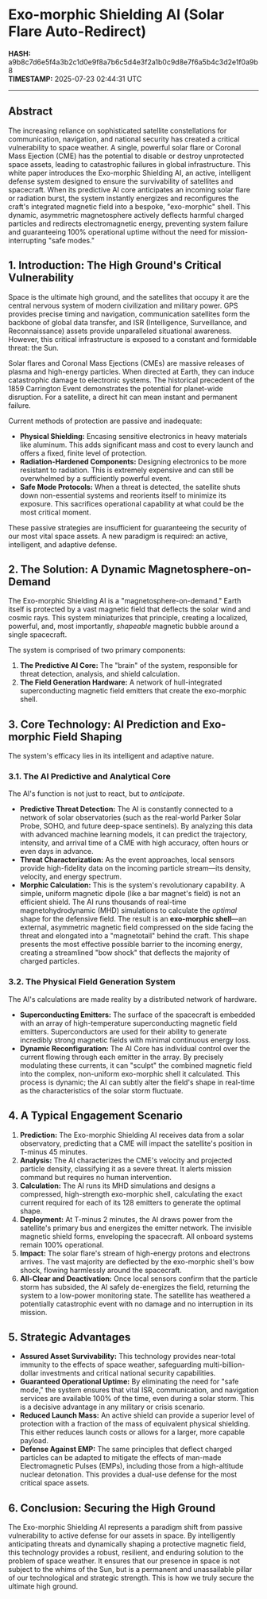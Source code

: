 # Exo-morphic Shielding AI (Solar Flare Auto-Redirect)

**HASH:** a9b8c7d6e5f4a3b2c1d0e9f8a7b6c5d4e3f2a1b0c9d8e7f6a5b4c3d2e1f0a9b8  
**TIMESTAMP:** 2025-07-23 02:44:31 UTC

---

## Abstract

The increasing reliance on sophisticated satellite constellations for communication, navigation, and national security has created a critical vulnerability to space weather. A single, powerful solar flare or Coronal Mass Ejection (CME) has the potential to disable or destroy unprotected space assets, leading to catastrophic failures in global infrastructure. This white paper introduces the Exo-morphic Shielding AI, an active, intelligent defense system designed to ensure the survivability of satellites and spacecraft. When its predictive AI core anticipates an incoming solar flare or radiation burst, the system instantly energizes and reconfigures the craft's integrated magnetic field into a bespoke, "exo-morphic" shell. This dynamic, asymmetric magnetosphere actively deflects harmful charged particles and redirects electromagnetic energy, preventing system failure and guaranteeing 100% operational uptime without the need for mission-interrupting "safe modes."

## 1. Introduction: The High Ground's Critical Vulnerability

Space is the ultimate high ground, and the satellites that occupy it are the central nervous system of modern civilization and military power. GPS provides precise timing and navigation, communication satellites form the backbone of global data transfer, and ISR (Intelligence, Surveillance, and Reconnaissance) assets provide unparalleled situational awareness. However, this critical infrastructure is exposed to a constant and formidable threat: the Sun.

Solar flares and Coronal Mass Ejections (CMEs) are massive releases of plasma and high-energy particles. When directed at Earth, they can induce catastrophic damage to electronic systems. The historical precedent of the 1859 Carrington Event demonstrates the potential for planet-wide disruption. For a satellite, a direct hit can mean instant and permanent failure.

Current methods of protection are passive and inadequate:

- **Physical Shielding:** Encasing sensitive electronics in heavy materials like aluminum. This adds significant mass and cost to every launch and offers a fixed, finite level of protection.
- **Radiation-Hardened Components:** Designing electronics to be more resistant to radiation. This is extremely expensive and can still be overwhelmed by a sufficiently powerful event.
- **Safe Mode Protocols:** When a threat is detected, the satellite shuts down non-essential systems and reorients itself to minimize its exposure. This sacrifices operational capability at what could be the most critical moment.

These passive strategies are insufficient for guaranteeing the security of our most vital space assets. A new paradigm is required: an active, intelligent, and adaptive defense.

## 2. The Solution: A Dynamic Magnetosphere-on-Demand

The Exo-morphic Shielding AI is a "magnetosphere-on-demand." Earth itself is protected by a vast magnetic field that deflects the solar wind and cosmic rays. This system miniaturizes that principle, creating a localized, powerful, and, most importantly, *shapeable* magnetic bubble around a single spacecraft.

The system is comprised of two primary components:

1. **The Predictive AI Core:** The "brain" of the system, responsible for threat detection, analysis, and shield calculation.
2. **The Field Generation Hardware:** A network of hull-integrated superconducting magnetic field emitters that create the exo-morphic shell.

## 3. Core Technology: AI Prediction and Exo-morphic Field Shaping

The system's efficacy lies in its intelligent and adaptive nature.

### 3.1. The AI Predictive and Analytical Core

The AI's function is not just to react, but to *anticipate*.

- **Predictive Threat Detection:** The AI is constantly connected to a network of solar observatories (such as the real-world Parker Solar Probe, SOHO, and future deep-space sentinels). By analyzing this data with advanced machine learning models, it can predict the trajectory, intensity, and arrival time of a CME with high accuracy, often hours or even days in advance.
- **Threat Characterization:** As the event approaches, local sensors provide high-fidelity data on the incoming particle stream—its density, velocity, and energy spectrum.
- **Morphic Calculation:** This is the system's revolutionary capability. A simple, uniform magnetic dipole (like a bar magnet's field) is not an efficient shield. The AI runs thousands of real-time magnetohydrodynamic (MHD) simulations to calculate the *optimal* shape for the defensive field. The result is an **exo-morphic shell**—an external, asymmetric magnetic field compressed on the side facing the threat and elongated into a "magnetotail" behind the craft. This shape presents the most effective possible barrier to the incoming energy, creating a streamlined "bow shock" that deflects the majority of charged particles.

### 3.2. The Physical Field Generation System

The AI's calculations are made reality by a distributed network of hardware.

- **Superconducting Emitters:** The surface of the spacecraft is embedded with an array of high-temperature superconducting magnetic field emitters. Superconductors are used for their ability to generate incredibly strong magnetic fields with minimal continuous energy loss.
- **Dynamic Reconfiguration:** The AI Core has individual control over the current flowing through each emitter in the array. By precisely modulating these currents, it can "sculpt" the combined magnetic field into the complex, non-uniform exo-morphic shell it calculated. This process is dynamic; the AI can subtly alter the field's shape in real-time as the characteristics of the solar storm fluctuate.

## 4. A Typical Engagement Scenario

1. **Prediction:** The Exo-morphic Shielding AI receives data from a solar observatory, predicting that a CME will impact the satellite's position in T-minus 45 minutes.
2. **Analysis:** The AI characterizes the CME's velocity and projected particle density, classifying it as a severe threat. It alerts mission command but requires no human intervention.
3. **Calculation:** The AI runs its MHD simulations and designs a compressed, high-strength exo-morphic shell, calculating the exact current required for each of its 128 emitters to generate the optimal shape.
4. **Deployment:** At T-minus 2 minutes, the AI draws power from the satellite's primary bus and energizes the emitter network. The invisible magnetic shield forms, enveloping the spacecraft. All onboard systems remain 100% operational.
5. **Impact:** The solar flare's stream of high-energy protons and electrons arrives. The vast majority are deflected by the exo-morphic shell's bow shock, flowing harmlessly around the spacecraft.
6. **All-Clear and Deactivation:** Once local sensors confirm that the particle storm has subsided, the AI safely de-energizes the field, returning the system to a low-power monitoring state. The satellite has weathered a potentially catastrophic event with no damage and no interruption in its mission.

## 5. Strategic Advantages

- **Assured Asset Survivability:** This technology provides near-total immunity to the effects of space weather, safeguarding multi-billion-dollar investments and critical national security capabilities.
- **Guaranteed Operational Uptime:** By eliminating the need for "safe mode," the system ensures that vital ISR, communication, and navigation services are available 100% of the time, even during a solar storm. This is a decisive advantage in any military or crisis scenario.
- **Reduced Launch Mass:** An active shield can provide a superior level of protection with a fraction of the mass of equivalent physical shielding. This either reduces launch costs or allows for a larger, more capable payload.
- **Defense Against EMP:** The same principles that deflect charged particles can be adapted to mitigate the effects of man-made Electromagnetic Pulses (EMPs), including those from a high-altitude nuclear detonation. This provides a dual-use defense for the most critical space assets.

## 6. Conclusion: Securing the High Ground

The Exo-morphic Shielding AI represents a paradigm shift from passive vulnerability to active defense for our assets in space. By intelligently anticipating threats and dynamically shaping a protective magnetic field, this technology provides a robust, resilient, and enduring solution to the problem of space weather. It ensures that our presence in space is not subject to the whims of the Sun, but is a permanent and unassailable pillar of our technological and strategic strength. This is how we truly secure the ultimate high ground.
